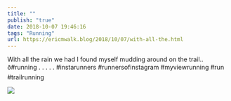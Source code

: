 ```yaml
---
title: ""
publish: "true"
date: 2018-10-07 19:46:16
tags: "Running"
url: https://ericmwalk.blog/2018/10/07/with-all-the.html
---
```


With all the rain we had I found myself mudding around on the trail.. ð#running .
.
.
.
.
#instarunners #runnersofinstagram #myviewrunning #run #trailrunning

![](https://ericmwalk.blog/uploads/2022/c88a0e0ee6.jpg)